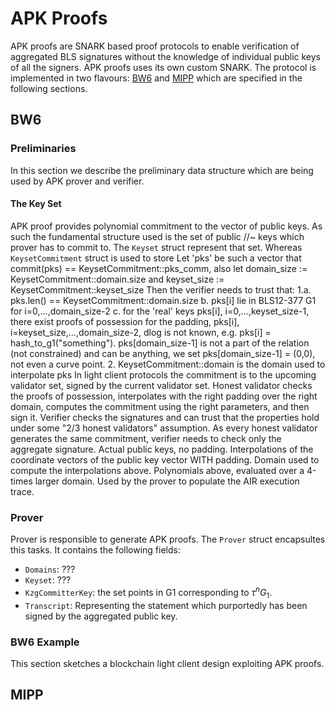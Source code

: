 # APK Proofs

APK proofs are SNARK based proof protocols to enable verification of aggregated BLS signatures without the knowledge of individual public keys of all the signers. APK proofs uses its own custom SNARK. The protocol is implemented in two flavours: [BW6](#BW6) and [MIPP](#MIPP) which are specified in the following sections.

## BW6
### Preliminaries
In this section we describe the preliminary data structure which are being used by APK prover and verifier. 

#### The Key Set
APK proof provides polynomial commitment to the vector of public keys. As such the fundamental structure used is the set of public //~ keys which prover has to commit to. The `Keyset` struct represent that set. Whereas `KeysetCommitment` struct is used to store
Let 'pks' be such a vector that commit(pks) == KeysetCommitment::pks_comm, also let
domain_size := KeysetCommitment::domain.size and
keyset_size := KeysetCommitment::keyset_size
Then the verifier needs to trust that:
1.a. pks.len() == KeysetCommitment::domain.size
  b. pks[i] lie in BLS12-377 G1 for i=0,...,domain_size-2
  c. for the 'real' keys pks[i], i=0,...,keyset_size-1, there exist proofs of possession
     for the padding, pks[i], i=keyset_size,...,domain_size-2, dlog is not known,
     e.g. pks[i] = hash_to_g1("something").
  pks[domain_size-1] is not a part of the relation (not constrained) and can be anything,
  we set pks[domain_size-1] = (0,0), not even a curve point.
2. KeysetCommitment::domain is the domain used to interpolate pks
In light client protocols the commitment is to the upcoming validator set, signed by the current validator set.
Honest validator checks the proofs of possession, interpolates with the right padding over the right domain,
computes the commitment using the right parameters, and then sign it.
Verifier checks the signatures and can trust that the properties hold under some "2/3 honest validators" assumption.
As every honest validator generates the same commitment, verifier needs to check only the aggregate signature.
Actual public keys, no padding.
Interpolations of the coordinate vectors of the public key vector WITH padding.
Domain used to compute the interpolations above.
Polynomials above, evaluated over a 4-times larger domain.
Used by the prover to populate the AIR execution trace.


### Prover

Prover is responsible to generate APK proofs. The `Prover` struct encapsultes this tasks. It contains the following fields:
- `Domains`: ???
- `Keyset`: ???
- `KzgCommitterKey`: the set points in G1 corresponding to $\tau^n G_1$.
- `Transcript`: Representing the statement which purportedly has been signed by the aggregated public key.

### BW6 Example
This section sketches a blockchain light client design exploiting APK proofs.



## MIPP
